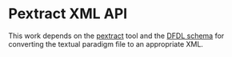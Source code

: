 # Pextract XML API

This work depends on the [pextract](https://github.com/marfors/paradigmextract) tool and the [DFDL schema](https://github.com/keeleleek/dfdl-pextract-schema) for converting the textual paradigm file to an appropriate XML.
